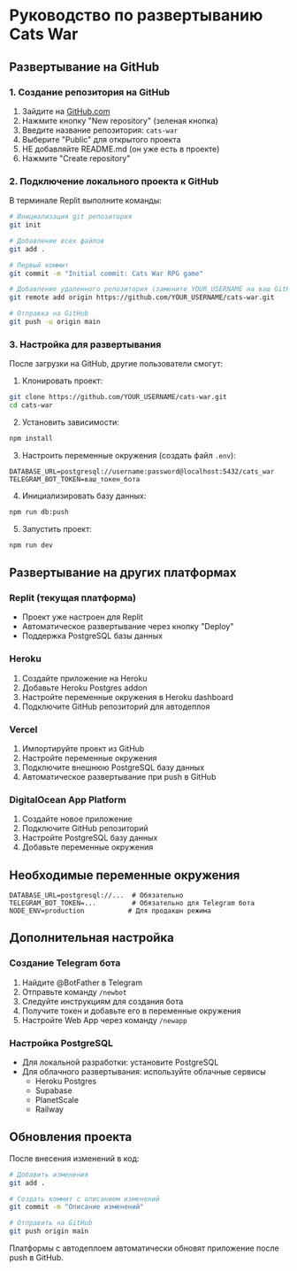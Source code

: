 # Руководство по развертыванию Cats War

## Развертывание на GitHub

### 1. Создание репозитория на GitHub

1. Зайдите на [GitHub.com](https://github.com)
2. Нажмите кнопку "New repository" (зеленая кнопка)
3. Введите название репозитория: `cats-war`
4. Выберите "Public" для открытого проекта
5. НЕ добавляйте README.md (он уже есть в проекте)
6. Нажмите "Create repository"

### 2. Подключение локального проекта к GitHub

В терминале Replit выполните команды:

```bash
# Инициализация git репозитория
git init

# Добавление всех файлов
git add .

# Первый коммит
git commit -m "Initial commit: Cats War RPG game"

# Добавление удаленного репозитория (замените YOUR_USERNAME на ваш GitHub username)
git remote add origin https://github.com/YOUR_USERNAME/cats-war.git

# Отправка на GitHub
git push -u origin main
```

### 3. Настройка для развертывания

После загрузки на GitHub, другие пользователи смогут:

1. Клонировать проект:
```bash
git clone https://github.com/YOUR_USERNAME/cats-war.git
cd cats-war
```

2. Установить зависимости:
```bash
npm install
```

3. Настроить переменные окружения (создать файл `.env`):
```
DATABASE_URL=postgresql://username:password@localhost:5432/cats_war
TELEGRAM_BOT_TOKEN=ваш_токен_бота
```

4. Инициализировать базу данных:
```bash
npm run db:push
```

5. Запустить проект:
```bash
npm run dev
```

## Развертывание на других платформах

### Replit (текущая платформа)
- Проект уже настроен для Replit
- Автоматическое развертывание через кнопку "Deploy"
- Поддержка PostgreSQL базы данных

### Heroku
1. Создайте приложение на Heroku
2. Добавьте Heroku Postgres addon
3. Настройте переменные окружения в Heroku dashboard
4. Подключите GitHub репозиторий для автодеплоя

### Vercel
1. Импортируйте проект из GitHub
2. Настройте переменные окружения
3. Подключите внешнюю PostgreSQL базу данных
4. Автоматическое развертывание при push в GitHub

### DigitalOcean App Platform
1. Создайте новое приложение
2. Подключите GitHub репозиторий
3. Настройте PostgreSQL базу данных
4. Добавьте переменные окружения

## Необходимые переменные окружения

```
DATABASE_URL=postgresql://...  # Обязательно
TELEGRAM_BOT_TOKEN=...         # Обязательно для Telegram бота
NODE_ENV=production           # Для продакшн режима
```

## Дополнительная настройка

### Создание Telegram бота
1. Найдите @BotFather в Telegram
2. Отправьте команду `/newbot`
3. Следуйте инструкциям для создания бота
4. Получите токен и добавьте его в переменные окружения
5. Настройте Web App через команду `/newapp`

### Настройка PostgreSQL
- Для локальной разработки: установите PostgreSQL
- Для облачного развертывания: используйте облачные сервисы
  - Heroku Postgres
  - Supabase
  - PlanetScale
  - Railway

## Обновления проекта

После внесения изменений в код:

```bash
# Добавить изменения
git add .

# Создать коммит с описанием изменений
git commit -m "Описание изменений"

# Отправить на GitHub
git push origin main
```

Платформы с автодеплоем автоматически обновят приложение после push в GitHub.